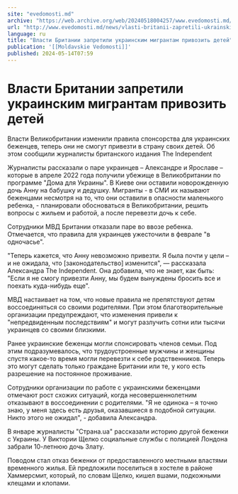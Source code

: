 ```yaml
---
site: "evedomosti.md"
archive: "https://web.archive.org/web/20240518004257/www.evedomosti.md/news/vlasti-britanii-zapretili-ukrainskim-migrantam-privozit-dete"
url: "http://www.evedomosti.md/news/vlasti-britanii-zapretili-ukrainskim-migrantam-privozit-dete"
language: ru
title: "Власти Британии запретили украинским мигрантам привозить детей"
publication: '[[Moldavskie Vedomosti]]'
published: 2024-05-14T07:59
---
```


# Власти Британии запретили украинским мигрантам привозить детей

Власти Великобритании изменили правила спонсорства для украинских беженцев, теперь они не смогут привезти в страну своих детей. Об этом сообщили журналисты британского издания The Independent

Журналисты рассказали о паре украинцев – Александре и Ярославе – которые в апреле 2022 года получили убежище в Великобритании по программе "Дома для Украины". В Киеве они оставили новорожденную дочь Анну на бабушку и дедушку. Мигранты - в СМИ их называют беженцами несмотря на то, что они оставили в опасности маленького ребенка, - планировали обосноваться в Великобритании, решить вопросы с жильем и работой, а после перевезти дочь к себе.

Сотрудники МВД Британии отказали паре во ввозе ребенка. Отмечается, что правила для украинцев ужесточили в феврале "в одночасье".

"Теперь кажется, что Анну невозможно привезти. Я была почти у цели – и не ожидала, что [законодательство] изменится", — рассказала Александра The Independent. Она добавила, что не знает, как быть: "Если я не смогу привезти Анну, мы будем вынуждены бросить все и поехать куда-нибудь еще".

МВД настаивает на том, что новые правила не препятствуют детям воссоединяться со своими родителями. При этом благотворительные организации предупреждают, что изменения привели к "непредвиденным последствиям" и могут разлучить сотни или тысячи украинцев со своими близкими.

Ранее украинские беженцы могли спонсировать членов семьи. Под этим подразумевалось, что трудоустроенные мужчины и женщины спустя какое-то время могли перевезти к себе родственников. Теперь это могут сделать только граждане Британии или те, у кого есть разрешение на постоянное проживание.

Сотрудники организации по работе с украинскими беженцами отмечают рост схожих ситуаций, когда несовершеннолетним отказывают в воссоединении с родителями. "Я не одинока – я точно знаю, у меня здесь есть друзья, оказавшиеся в подобной ситуации. Никто этого не ожидал", - добавила Александра.

В январе журналисты "Страна.ua" рассказали историю другой беженки с Украины. У Виктории Щелко социальные службы с полицией Лондона забрали 10-летнюю дочь Злату.

Поводом стал отказ беженки от предоставленного местными властями временного жилья. Ей предложили поселиться в хостеле в районе Хаммерсмит, который, по словам Щелко, кишел вшами, подкожными клещами и клопами.